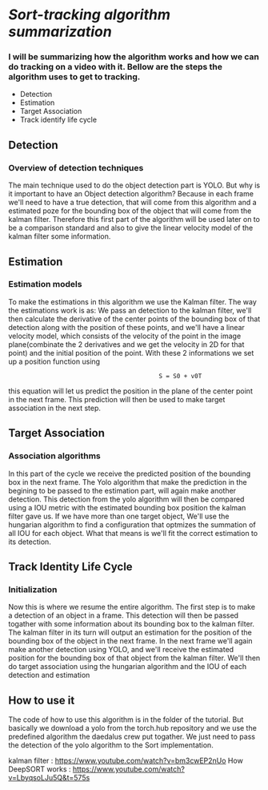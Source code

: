 # *Sort-tracking algorithm summarization*

### I will be summarizing how the algorithm works and how we can do tracking on a video with it. Bellow are the steps the algorithm uses to get to tracking.

- Detection
- Estimation
- Target Association
- Track identify life cycle

## Detection

### Overview of detection techniques

The main technique used to do the object detection part is YOLO.
But why is it important to have an Object detection algorithm? 
Because in each frame we'll need to have a true detection, that will come from this algorithm and a estimated poze for the bounding box of the object that will come from the kalman filter. Therefore this first part of the algorithm will be used later on to be a comparison standard and also to give the linear velocity model of the kalman filter some information.


## Estimation

### Estimation models
To make the estimations in this algorithm we use the Kalman filter. The way the estimations work is as: 
We pass an detection to the kalman filter, we'll then calculate the derivative of the center points of the bounding box of that detection along with the position of these points, and we'll have a linear velocity model, which consists of the velocity of the point in the image plane(combinate the 2 derivatives and we get the velocity in 2D for that point) and the initial position of the point. With these 2 informations we set up a position function using

                                              S = S0 + v0T
this equation will let us predict the position in the plane of the center point in the next frame. This prediction will then be used to make target association in the next step.

## Target Association

### Association algorithms
In this part of the cycle we receive the predicted position of the bounding box in the next frame. The Yolo algorithm that make the prediction in the begining to be passed to the estimation part, will again make another detection. This detection from the yolo algorithm will then be compared using a IOU metric with the estimated bounding box position the kalman filter gave us. If we have more than one target object, We'll use the hungarian algorithm to find a configuration that optmizes the summation of all IOU for each object. What that means is we'll fit the correct estimation to its detection.


## Track Identity Life Cycle

### Initialization
Now this is where we resume the entire algorithm. 
The first step is to make a detection of an object in a frame.
This detection will then be passed togather with some information about its bounding box to the kalman filter.
The kalman filter in its turn will output an estimation for the position of the bounding box of the object in the next frame.
In the next frame we'll again make another detection using YOLO, and we'll receive the estimated position for the bounding box of that object from the kalman filter. We'll then do target association using the hungarian algorithm and the IOU of each detection and estimation


## How to use it

The code of how to use this algorithm is in the folder of the tutorial. But basically we download a yolo from the torch.hub repository and we use the predefined algorithm the daedalus crew put togather. We just need to pass the detection of the yolo algorithm to the Sort implementation.


kalman filter : https://www.youtube.com/watch?v=bm3cwEP2nUo
How DeepSORT works : https://www.youtube.com/watch?v=LbyqsoLJu5Q&t=575s
